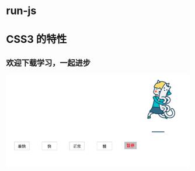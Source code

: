 # run-js

# CSS3 的特性

## 欢迎下载学习，一起进步

![Alt text](https://github.com/jone78/run-js/raw/master/Screenshots/show.png)
